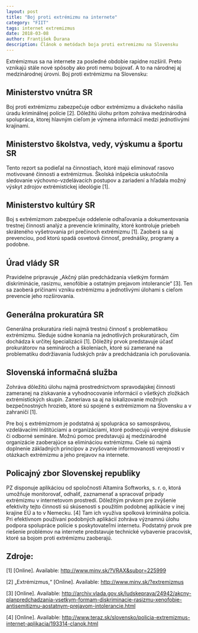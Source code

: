 ```yaml
---
layout: post
title: "Boj proti extrémizmu na internete"
category: "FIIT"
tags: internet extremizmus
date: 2018-03-08
author: František Ďurana
description: Článok o metódach boja proti extremizmu na Slovensku
---
```



Extrémizmus sa na internete za posledné obdobie rapídne rozšíril. Preto vznikajú
stále nové spôsoby ako proti nemu bojovať. A to na národnej aj medzinárodnej úrovni.
Boj proti extrémizmu na Slovensku:

## Ministerstvo vnútra SR

Boj proti extrémizmu zabezpečuje odbor extrémizmu a diváckeho násilia úradu kriminálnej
polície [2]. Dôležitú úlohu pritom zohráva medzinárodná spolupráca, ktorej hlavným cieľom
je výmena informácií medzi jednotlivými krajinami.

## Ministerstvo školstva, vedy, výskumu a športu SR

Tento rezort sa podieľal na činnostiach, ktoré majú eliminovať rasovo motivované činnosti a
extrémizmus. Školská inšpekcia uskutočnila sledovanie výchovno-vzdelávacích postupov a
zariadení a hľadala možný výskyt zdrojov extrémistickej ideológie [1].

## Ministerstvo kultúry SR

Boj s extrémizmom zabezpečuje oddelenie odhaľovania a dokumentovania trestnej činnosti
analýz a prevencie kriminality, ktoré kontroluje priebeh skráteného vyšetrovania pri
prečinoch extrémizmu [1]. Zaoberá sa aj prevenciou, pod ktorú spadá osvetová činnosť,
prednášky, programy a podobne.

## Úrad vlády SR

Pravidelne pripravuje „Akčný plán predchádzania všetkým formám diskriminácie, rasizmu,
xenofóbie a ostatným prejavom intolerancie“ [3]. Ten sa zaoberá príčinami vzniku
extrémizmu a jednotlivými úlohami s cieľom prevencie jeho rozširovania.

## Generálna prokuratúra SR

Generálna prokuratúra rieši najmä trestnú činnosť s problematikou extrémizmu. Sleduje
súdne konania na jednotlivých prokuratúrach, čím dochádza k určitej špecializácii [1].
Dôležitý prvok predstavuje účasť prokurátorov na seminároch a školeniach, ktoré sú
zamerané na problematiku dodržiavania ľudských práv a predchádzania ich porušovania.

## Slovenská informačná služba

Zohráva dôležitú úlohu najmä prostredníctvom spravodajskej činnosti zameranej na
získavanie a vyhodnocovanie informácií o všetkých zložkách extrémistických skupín.
Zameriava sa aj na lokalizovanie možných bezpečnostných hrozieb, ktoré sú spojené s
extrémizmom na Slovensku a v zahraničí [1].

Pre boj s extrémizmom je podstatná aj spolupráca so samosprávou, vzdelávacími
inštitúciami a organizáciami, ktoré podnecujú verejné diskusie či odborné semináre. Možnú
pomoc predstavujú aj medzinárodné organizácie zaoberajúce sa elimináciou extrémizmu.
Ciele sú najmä doplnenie základných princípov a zvyšovanie informovanosti verejnosti v
otázkach extrémizmu a jeho prejavov na internete.

## Policajný zbor Slovenskej republiky

PZ disponuje aplikáciou od spoločnosti Altamira Softworks, s. r. o, ktorá umožňuje
monitorovať, odhaliť, zaznamenať a spracovať prípady extrémizmu v internetovom prostredí.
Dôležitým prvkom pre zvýšenie efektivity tejto činnosti sú skúsenosti s použitím podobnej
aplikácie v inej krajine EÚ a to v Nemecku. [4] Tam ich využíva spolková kriminálna polícia. Pri
efektívnom používaní podobných aplikácií zohráva významnú úlohu podpora spolupráce polície
s poskytovateľmi internetu.
Podstatný prvok pre riešenie problémov na internete predstavuje technické vybavenie
pracovísk, ktoré sa bojom proti extrémizmu zaoberajú.

## Zdroje:
[1] [Online]. Available: <http://www.minv.sk/?VRAX&subor=225999>

[2] „Extrémizmus,“ [Online]. Available: <http://www.minv.sk/?extremizmus>

[3] [Online]. Available: <http://archiv.vlada.gov.sk/ludskeprava/24942/akcny-planpredchadzania-vsetkym-formam-diskriminacie-rasizmu-xenofobie-antisemitizmu-aostatnym-prejavom-intolerancie.html>

[4] [Online]. Available:
<http://www.teraz.sk/slovensko/policia-extremizmus-internet-aplikacia/193314-clanok.html>
